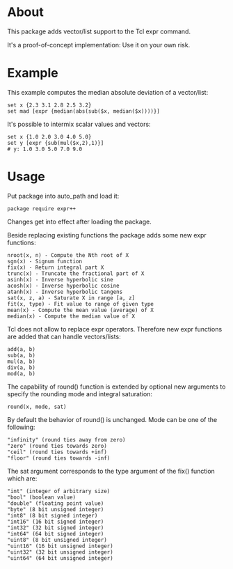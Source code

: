 # About

This package adds vector/list support to the Tcl expr command.

It's a proof-of-concept implementation: Use it on your own risk.

# Example

This example computes the median absolute deviation of a vector/list:

    set x {2.3 3.1 2.8 2.5 3.2}
    set mad [expr {median(abs(sub($x, median($x))))}]

It's possible to intermix scalar values and vectors:

    set x {1.0 2.0 3.0 4.0 5.0}
    set y [expr {sub(mul($x,2),1)}]
    # y: 1.0 3.0 5.0 7.0 9.0

# Usage

Put package into auto_path and load it:

    package require expr++

Changes get into effect after loading the package.

Beside replacing existing functions the package adds some new expr functions:

    nroot(x, n) - Compute the Nth root of X
    sgn(x) - Signum function
    fix(x) - Return integral part X
    trunc(x) - Truncate the fractional part of X
    asinh(x) - Inverse hyperbolic sine
    acosh(x) - Inverse hyperbolic cosine
    atanh(x) - Inverse hyperbolic tangens
    sat(x, z, a) - Saturate X in range [a, z]
    fit(x, type) - Fit value to range of given type
    mean(x) - Compute the mean value (average) of X
    median(x) - Compute the median value of X

Tcl does not allow to replace expr operators. Therefore new expr functions
are added that can handle vectors/lists:

    add(a, b)
    sub(a, b)
    mul(a, b)
    div(a, b)
    mod(a, b)

The capability of round() function is extended by optional new arguments
to specify the rounding mode and integral saturation:

    round(x, mode, sat)

By default the behavior of round() is unchanged.
Mode can be one of the following:

    "infinity" (round ties away from zero)
    "zero" (round ties towards zero)
    "ceil" (round ties towards +inf)
    "floor" (round ties towards -inf)

The sat argument corresponds to the type argument of the fix() function which are:

    "int" (integer of arbitrary size)
    "bool" (boolean value)
    "double" (floating point value)
    "byte" (8 bit unsigned integer)
    "int8" (8 bit signed integer)
    "int16" (16 bit signed integer)
    "int32" (32 bit signed integer)
    "int64" (64 bit signed integer)
    "uint8" (8 bit unsigned integer)
    "uint16" (16 bit unsigned integer)
    "uint32" (32 bit unsigned integer)
    "uint64" (64 bit unsigned integer)
